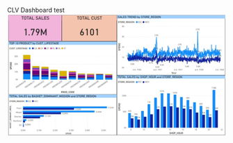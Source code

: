 CLV Dashboard
test
![This is an image](https://github.com/Ssureeporn/BADS7105_CRM/blob/main/Assignment01_CLV_Dashboard/01_CLV_Dashboard_1.JPG)
